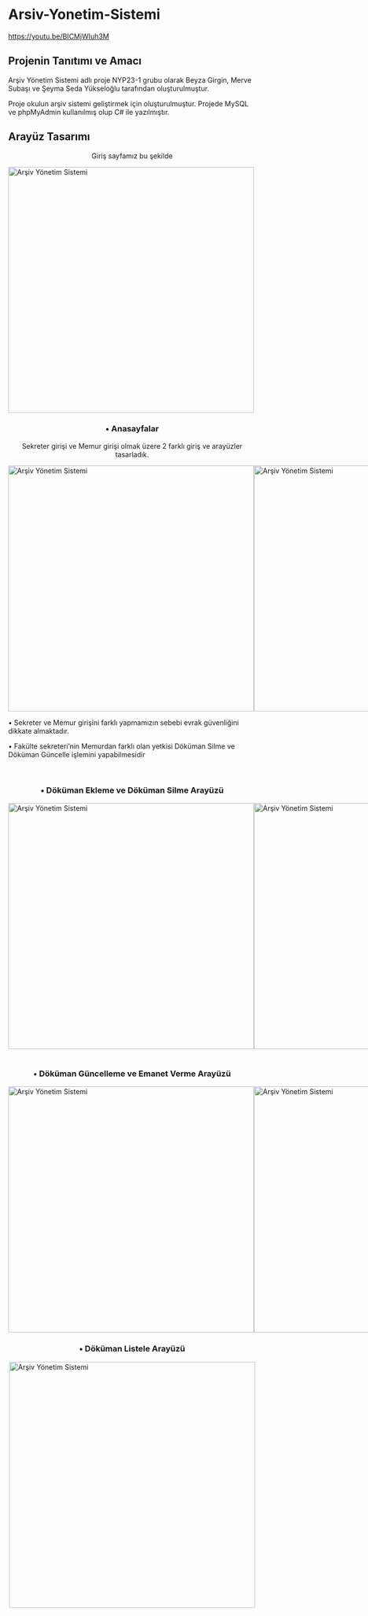 # Arsiv-Yonetim-Sistemi
https://youtu.be/BICMjWIuh3M
<h2>Projenin Tanıtımı ve Amacı</h2>
<p>Arşiv Yönetim Sistemi adlı proje NYP23-1 grubu olarak Beyza Girgin, Merve Subaşı ve Şeyma Seda Yükseloğlu tarafından oluşturulmuştur.</p>
<p>Proje okulun arşiv sistemi geliştirmek için oluşturulmuştur. Projede MySQL ve phpMyAdmin kullanılmış olup C# ile yazılmıştır.</p>
<h2>Arayüz Tasarımı</h2>
<p style="text-align: center;">Giriş sayfamız bu şekilde</p>
<img src="https://github.com/githubmerve/Arsiv-Yonetim-Sistemi/assets/114523775/454965cc-99e9-418b-a5e9-384bbac47d87" alt="Arşiv Yönetim Sistemi" width="500">
<h3><p  style="text-align: center;">• Anasayfalar</p> </h3>
<p style="text-align: center;">Sekreter girişi ve Memur girişi olmak üzere 2 farklı giriş ve arayüzler tasarladık.</p>
<div style="display: flex; justify-content: space-around;">
    <img src="https://github.com/githubmerve/Arsiv-Yonetim-Sistemi/assets/114523775/cb88798d-5b65-4726-a463-b7a2aadeca27" alt="Arşiv Yönetim Sistemi" width="500">
    <img src="https://github.com/githubmerve/Arsiv-Yonetim-Sistemi/assets/114523775/6ee1e4e8-190b-48f7-a1c4-4e1e1c28c202" alt="Arşiv Yönetim Sistemi" width="500">
</div>
<p>•	Sekreter ve Memur girişini farklı yapmamızın sebebi evrak güvenliğini dikkate almaktadır.</p> 
<p>•	Fakülte sekreteri’nin Memurdan farklı olan yetkisi Döküman Silme ve Döküman Güncelle işlemini yapabilmesidir</p>
<br>
<h3><p  style="text-align: center;">• Döküman Ekleme ve Döküman Silme Arayüzü</p> </h3>
<div style="display: flex; justify-content: space-around;">
    <img src="https://github.com/githubmerve/Arsiv-Yonetim-Sistemi/assets/114523775/c22e0a7a-9588-4cd0-8b92-c990b1a6c9b4" alt="Arşiv Yönetim Sistemi" width="500">
     <img src="https://github.com/githubmerve/Arsiv-Yonetim-Sistemi/assets/114523775/08ae941f-4dab-4712-b051-c1f25c4167aa" alt="Arşiv Yönetim Sistemi" width="500">
</div>
<br>
<h3><p style="text-align: center;">• Döküman Güncelleme ve Emanet Verme Arayüzü</p></h3>
<div style="display: flex; justify-content: space-around;">
    <img src="https://github.com/githubmerve/Arsiv-Yonetim-Sistemi/assets/114523775/bf53d46b-8f47-4a3f-8165-f4c310fb45b3" alt="Arşiv Yönetim Sistemi" width="500">
     <img src="https://github.com/githubmerve/Arsiv-Yonetim-Sistemi/assets/114523775/47c49371-9ccc-4d8c-9d57-c1a959cdfb02" alt="Arşiv Yönetim Sistemi" width="500">
</div>
<h3><p style="text-align: center;">• Döküman Listele Arayüzü</p></h3>
<div style="display: flex; justify-content: space-around;">
    <img src="https://github.com/githubmerve/Arsiv-Yonetim-Sistemi/assets/114523775/a392e7d9-606f-42c9-91cd-528ed0b642c2" alt="Arşiv Yönetim Sistemi" width="500">
</div>









